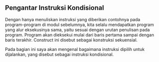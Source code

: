 ## Pengantar Instruksi Kondisional 
Dengan hanya menuliskan instruksi yang diberikan contohnya pada program-program di modul sebelumnya, kita selalu mendapatkan program yang alur eksekusinya sama, yaitu sesuai dengan urutan penulisan pada program. Program akan dieksekui mulai dari baris pertama sampai dengan baris terakhir. Construct ini disebut sebagai konstruksi sekuensial.

Pada bagian ini saya akan mengenal bagaimana instruksi dipilih untuk dijalankan, yang disebut sebagai instruksi kondisional.